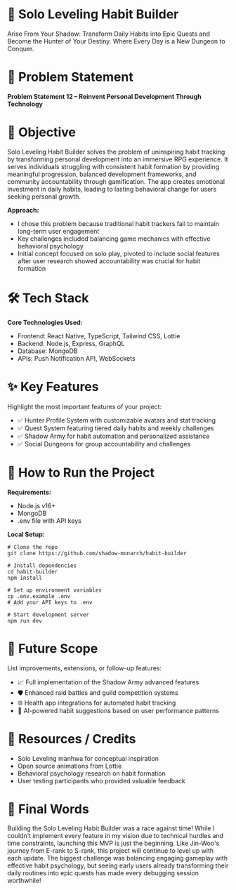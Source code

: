 
# 🚀 Solo Leveling Habit Builder
Arise From Your Shadow: Transform Daily Habits into Epic Quests and Become the Hunter of Your Destiny. Where Every Day is a New Dungeon to Conquer.

# 📌 Problem Statement
**Problem Statement 12 – Reinvent Personal Development Through Technology**

# 🎯 Objective
Solo Leveling Habit Builder solves the problem of uninspiring habit tracking by transforming personal development into an immersive RPG experience. It serves individuals struggling with consistent habit formation by providing meaningful progression, balanced development frameworks, and community accountability through gamification. The app creates emotional investment in daily habits, leading to lasting behavioral change for users seeking personal growth.

**Approach:**
* I chose this problem because traditional habit trackers fail to maintain long-term user engagement
* Key challenges included balancing game mechanics with effective behavioral psychology
* Initial concept focused on solo play, pivoted to include social features after user research showed accountability was crucial for habit formation

# 🛠️ Tech Stack
**Core Technologies Used:**
* Frontend: React Native, TypeScript, Tailwind CSS, Lottie
* Backend: Node.js, Express, GraphQL
* Database: MongoDB
* APIs: Push Notification API, WebSockets


# ✨ Key Features
Highlight the most important features of your project:
* ✅ Hunter Profile System with customizable avatars and stat tracking
* ✅ Quest System featuring tiered daily habits and weekly challenges
* ✅ Shadow Army for habit automation and personalized assistance
* ✅ Social Dungeons for group accountability and challenges


# 🧪 How to Run the Project
**Requirements:**
* Node.js v16+
* MongoDB
* .env file with API keys

**Local Setup:**

```
# Clone the repo
git clone https://github.com/shadow-monarch/habit-builder

# Install dependencies
cd habit-builder
npm install

# Set up environment variables
cp .env.example .env
# Add your API keys to .env

# Start development server
npm run dev
```

# 🧬 Future Scope
List improvements, extensions, or follow-up features:
* 📈 Full implementation of the Shadow Army advanced features
* 🛡️ Enhanced raid battles and guild competition systems
* 🌐 Health app integrations for automated habit tracking
* 🧠 AI-powered habit suggestions based on user performance patterns

# 📎 Resources / Credits
* Solo Leveling manhwa for conceptual inspiration
* Open source animations from Lottie
* Behavioral psychology research on habit formation
* User testing participants who provided valuable feedback

# 🏁 Final Words
Building the Solo Leveling Habit Builder was a race against time! While I couldn't implement every feature in my vision due to technical hurdles and time constraints, launching this MVP is just the beginning. Like Jin-Woo's journey from E-rank to S-rank, this project will continue to level up with each update. The biggest challenge was balancing engaging gameplay with effective habit psychology, but seeing early users already transforming their daily routines into epic quests has made every debugging session worthwhile!
